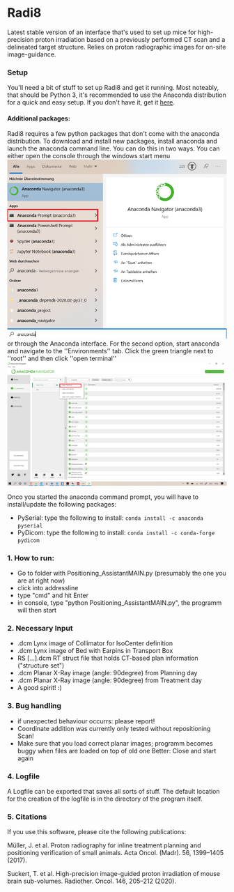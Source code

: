# Radi8

Latest stable version of an interface that's used to set up mice for high-precision proton irradiation based on a previously performed CT scan and a delineated target structure. Relies on proton radiographic images for on-site image-guidance.

### Setup
You'll need a bit of stuff to set up Radi8 and get it running. Most noteably, that should be Python 3, it's recommended to use the Anaconda distribution for a quick and easy setup. If you don't have it, get it [here](https://www.anaconda.com/products/individual).

#### Additional packages:
Radi8 requires a few python packages that don't come with the anaconda distribution. To download and install new packages, install anaconda and launch the anaconda command line. You can do this in two ways. You can either open the console through the windows start menu 
![](./imgs/launch_prompt1.png)
or through the Anaconda interface. For the second option, start anaconda and navigate to the ''Environments'' tab. Click the green triangle next to ''root'' and then click ''open terminal'' 
![](./imgs/launch_prompt2.png)

Onco you started the anaconda command prompt, you will have to install/update the following packages:
* PySerial: type the following to install: `conda install -c anaconda pyserial`
* PyDicom: type the following to install: `conda install -c conda-forge pydicom`

### 1. How to run:

* Go to folder with Positioning_AssistantMAIN.py (presumably the one you are at right now)
* click into addressline
* type "cmd" and hit Enter
* in console, type "python Positioning_AssistantMAIN.py", the programm will then start

### 2. Necessary Input
* .dcm Lynx image of Collimator for IsoCenter definition
* .dcm Lynx image of Bed with Earpins in Transport Box
* RS [...].dcm RT struct file that holds CT-based plan information ("structure set")
* .dcm Planar X-Ray image (angle: 90degree) from Planning day
* .dcm Planar X-Ray image (angle: 90degree) from Treatment day
* A good spirit! :)

### 3. Bug handling
* if unexpected behaviour occurrs: please report!
* Coordinate addition was currently only tested without repositioning Scan!
* Make sure that you load correct planar images; programm becomes buggy when files are loaded on top of old one
    Better: Close and start again

### 4. Logfile
A Logfile can be exported that saves all sorts of stuff. 
The default location for the creation of the logfile is in the directory of the program itself.

### 5. Citations
If you use this software, please cite the following publications:

Müller, J. et al. Proton radiography for inline treatment planning and positioning verification of small animals. Acta Oncol. (Madr). 56, 1399–1405 (2017).

Suckert, T. et al. High-precision image-guided proton irradiation of mouse brain sub-volumes. Radiother. Oncol. 146, 205–212 (2020).
